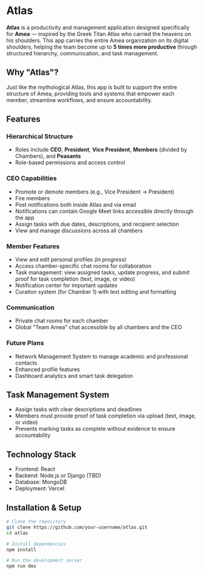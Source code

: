 # Atlas

**Atlas** is a productivity and management application designed specifically for **Amea** — inspired by the Greek Titan Atlas who carried the heavens on his shoulders. This app carries the entire Amea organization on its digital shoulders, helping the team become up to **5 times more productive** through structured hierarchy, communication, and task management.

## Why "Atlas"?

Just like the mythological Atlas, this app is built to support the entire structure of Amea, providing tools and systems that empower each member, streamline workflows, and ensure accountability.

## Features

### Hierarchical Structure
- Roles include **CEO**, **President**, **Vice President**, **Members** (divided by Chambers), and **Peasants**
- Role-based permissions and access control

### CEO Capabilities
- Promote or demote members (e.g., Vice President → President)
- Fire members
- Post notifications both inside Atlas and via email
- Notifications can contain Google Meet links accessible directly through the app
- Assign tasks with due dates, descriptions, and recipient selection
- View and manage discussions across all chambers

### Member Features
- View and edit personal profiles *(in progress)*
- Access chamber-specific chat rooms for collaboration
- Task management: view assigned tasks, update progress, and submit proof for task completion (text, image, or video)
- Notification center for important updates
- Curation system (for Chamber 1) with text editing and formatting

### Communication
- Private chat rooms for each chamber
- Global "Team Amea" chat accessible by all chambers and the CEO

### Future Plans
- Network Management System to manage academic and professional contacts
- Enhanced profile features
- Dashboard analytics and smart task delegation

## Task Management System

- Assign tasks with clear descriptions and deadlines
- Members must provide proof of task completion via upload (text, image, or video)
- Prevents marking tasks as complete without evidence to ensure accountability

## Technology Stack

<!-- Replace with your actual stack -->
- Frontend: React
- Backend: Node.js or Django (TBD)
- Database: MongoDB
- Deployment: Vercel

## Installation & Setup

```bash
# Clone the repository
git clone https://github.com/your-username/atlas.git
cd atlas

# Install dependencies
npm install

# Run the development server
npm run dev
